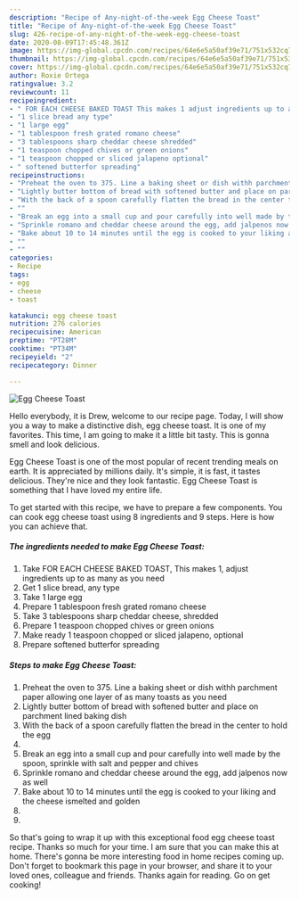 ```yaml
---
description: "Recipe of Any-night-of-the-week Egg Cheese Toast"
title: "Recipe of Any-night-of-the-week Egg Cheese Toast"
slug: 426-recipe-of-any-night-of-the-week-egg-cheese-toast
date: 2020-08-09T17:45:48.361Z
image: https://img-global.cpcdn.com/recipes/64e6e5a50af39e71/751x532cq70/egg-cheese-toast-recipe-main-photo.jpg
thumbnail: https://img-global.cpcdn.com/recipes/64e6e5a50af39e71/751x532cq70/egg-cheese-toast-recipe-main-photo.jpg
cover: https://img-global.cpcdn.com/recipes/64e6e5a50af39e71/751x532cq70/egg-cheese-toast-recipe-main-photo.jpg
author: Roxie Ortega
ratingvalue: 3.2
reviewcount: 11
recipeingredient:
- " FOR EACH CHEESE BAKED TOAST This makes 1 adjust ingredients up to as many as you need"
- "1 slice bread any type"
- "1 large egg"
- "1 tablespoon fresh grated romano cheese"
- "3 tablespoons sharp cheddar cheese shredded"
- "1 teaspoon chopped chives or green onions"
- "1 teaspoon chopped or sliced jalapeno optional"
- " softened butterfor spreading"
recipeinstructions:
- "Preheat the oven to 375. Line a baking sheet or dish withh parchment paper allowing one layer of as many toasts as you need"
- "Lightly butter bottom of bread with softened butter and place on parchment lined baking dish"
- "With the back of a spoon carefully flatten the bread in the center to hold the egg"
- ""
- "Break an egg into a small cup and pour carefully into well made by the spoon, sprinkle with salt and pepper and chives"
- "Sprinkle romano and cheddar cheese around the egg, add jalpenos now as well"
- "Bake about 10 to 14 minutes until the egg is cooked to your liking and the cheese ismelted and golden"
- ""
- ""
categories:
- Recipe
tags:
- egg
- cheese
- toast

katakunci: egg cheese toast 
nutrition: 276 calories
recipecuisine: American
preptime: "PT28M"
cooktime: "PT34M"
recipeyield: "2"
recipecategory: Dinner

---
```



![Egg Cheese Toast](https://img-global.cpcdn.com/recipes/64e6e5a50af39e71/751x532cq70/egg-cheese-toast-recipe-main-photo.jpg)

Hello everybody, it is Drew, welcome to our recipe page. Today, I will show you a way to make a distinctive dish, egg cheese toast. It is one of my favorites. This time, I am going to make it a little bit tasty. This is gonna smell and look delicious.

Egg Cheese Toast is one of the most popular of recent trending meals on earth. It is appreciated by millions daily. It's simple, it is fast, it tastes delicious. They're nice and they look fantastic. Egg Cheese Toast is something that I have loved my entire life.




To get started with this recipe, we have to prepare a few components. You can cook egg cheese toast using 8 ingredients and 9 steps. Here is how you can achieve that.

<!--inarticleads1-->

##### The ingredients needed to make Egg Cheese Toast:

1. Take  FOR EACH CHEESE BAKED TOAST, This makes 1, adjust ingredients up to as many as you need
1. Get 1 slice bread, any type
1. Take 1 large egg
1. Prepare 1 tablespoon fresh grated romano cheese
1. Take 3 tablespoons sharp cheddar cheese, shredded
1. Prepare 1 teaspoon chopped chives or green onions
1. Make ready 1 teaspoon chopped or sliced jalapeno, optional
1. Prepare  softened butterfor spreading




<!--inarticleads2-->

##### Steps to make Egg Cheese Toast:

1. Preheat the oven to 375. Line a baking sheet or dish withh parchment paper allowing one layer of as many toasts as you need
1. Lightly butter bottom of bread with softened butter and place on parchment lined baking dish
1. With the back of a spoon carefully flatten the bread in the center to hold the egg
1. 
1. Break an egg into a small cup and pour carefully into well made by the spoon, sprinkle with salt and pepper and chives
1. Sprinkle romano and cheddar cheese around the egg, add jalpenos now as well
1. Bake about 10 to 14 minutes until the egg is cooked to your liking and the cheese ismelted and golden
1. 
1. 




So that's going to wrap it up with this exceptional food egg cheese toast recipe. Thanks so much for your time. I am sure that you can make this at home. There's gonna be more interesting food in home recipes coming up. Don't forget to bookmark this page in your browser, and share it to your loved ones, colleague and friends. Thanks again for reading. Go on get cooking!
